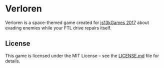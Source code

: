 # Verloren

Verloren is a space-themed game created for [js13kGames 2017](http://js13kgames.com) about evading enemies while your FTL drive repairs itself.

## License

This game is licensed under the MIT License &ndash; see the [LICENSE.md](https://github.com/ecj2/verloren/blob/master/LICENSE.md) file for details.
